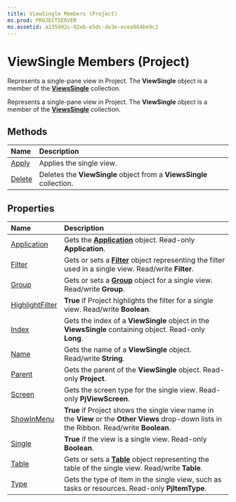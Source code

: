 ```yaml
---
title: ViewSingle Members (Project)
ms.prod: PROJECTSERVER
ms.assetid: a235992c-92eb-e5dc-de3e-ecea964be9c2
---
```



# ViewSingle Members (Project)
Represents a single-pane view in Project. The  **ViewSingle** object is a member of the **[ViewsSingle](viewssingle-object-project.md)** collection.

Represents a single-pane view in Project. The  **ViewSingle** object is a member of the **[ViewsSingle](viewssingle-object-project.md)** collection.


## Methods



|**Name**|**Description**|
|:-----|:-----|
|[Apply](viewsingle-apply-method-project.md)|Applies the single view.|
|[Delete](viewsingle-delete-method-project.md)|Deletes the  **ViewSingle** object from a **ViewsSingle** collection.|

## Properties



|**Name**|**Description**|
|:-----|:-----|
|[Application](viewsingle-application-property-project.md)|Gets the  **[Application](application-object-project.md)** object. Read-only **Application**.|
|[Filter](viewsingle-filter-property-project.md)|Gets or sets a  **[Filter](filter-object-project.md)** object representing the filter used in a single view. Read/write **Filter**.|
|[Group](viewsingle-group-property-project.md)|Gets or sets a  **[Group](group-object-project.md)** object for a single view. Read/write **Group**.|
|[HighlightFilter](viewsingle-highlightfilter-property-project.md)|**True** if Project highlights the filter for a single view. Read/write **Boolean**.|
|[Index](viewsingle-index-property-project.md)|Gets the index of a  **ViewSingle** object in the **ViewsSingle** containing object. Read-only **Long**.|
|[Name](viewsingle-name-property-project.md)|Gets the name of a  **ViewSingle** object. Read/write **String**.|
|[Parent](viewsingle-parent-property-project.md)|Gets the parent of the  **ViewSingle** object. Read-only **Project**.|
|[Screen](viewsingle-screen-property-project.md)|Gets the screen type for the single view. Read-only  **PjViewScreen**.|
|[ShowInMenu](viewsingle-showinmenu-property-project.md)|**True** if Project shows the single view name in the **View** or the **Other Views** drop-down lists in the Ribbon. Read/write **Boolean**.|
|[Single](viewsingle-single-property-project.md)|**True** if the view is a single view. Read-only **Boolean**.|
|[Table](viewsingle-table-property-project.md)|Gets or sets a  **[Table](table-object-project.md)** object representing the table of the single view. Read/write **Table**.|
|[Type](viewsingle-type-property-project.md)|Gets the type of item in the single view, such as tasks or resources. Read-only  **PjItemType**.|

